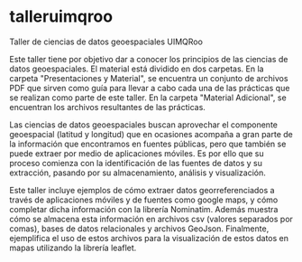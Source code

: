 # talleruimqroo
Taller de ciencias de datos geoespaciales UIMQRoo

Este taller tiene por objetivo dar a conocer los principios de las ciencias de datos geoespaciales. 
El material está dividido en dos carpetas. 
En la carpeta "Presentaciones y Material", se encuentra un conjunto de archivos PDF que sirven como guía para llevar a cabo cada una de las prácticas que se realizan como parte de este taller. 
En la carpeta "Material Adicional", se encuentran los archivos resultantes de las prácticas. 

Las ciencias de datos geoespaciales buscan aprovechar el componente geoespacial (latitud y longitud) que en ocasiones acompaña a gran parte de la información que encontramos en fuentes públicas, pero que también se puede extraer por medio de aplicaciones móviles. Es por ello que su proceso comienza con la identificación de las fuentes de datos y su extracción, pasando por su almacenamiento, análisis y visualización. 

Este taller incluye ejemplos de cómo extraer datos georreferenciados a través de aplicaciones móviles y de fuentes como google maps, y cómo completar dicha información con la librería Nominatim. Además muestra cómo se almacena esta información en archivos csv (valores separados por comas), bases de datos relacionales y archivos GeoJson. Finalmente, ejemplifica el uso de estos archivos para la visualización de estos datos en mapas utilizando la librería leaflet. 
